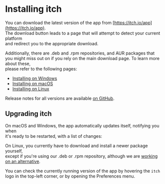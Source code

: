 # Installing itch

You can download the latest version of the app from [https://itch.io/app](https://itch.io/app).  
The download button leads to a page that will attempt to detect your current platform  
and redirect you to the appropriate download.

Additionally, there are .deb and .rpm repositories, and AUR packages that  
you might miss out on if you rely on the main download page. To learn more about these,  
please refer to the following pages:

* [Installing on Windows](windows.md)
* [Installing on macOS](macos.md)
* [Installing on Linux](linux/README.md)

Release notes for all versions are available [on GitHub](https://github.com/itchio/itch/releases).

## Upgrading itch

On macOS and Windows, the app automatically updates itself, notifying you when  
it's ready to be restarted, with a list of changes:

On Linux, you currently have to download and install a newer package yourself,  
except if you're using our .deb or .rpm repository, although we are [working  
on an alternative](https://github.com/itchio/itchSetup).

You can check the currently running version of the app by hovering the `itch`  
logo in the top-left corner, or by opening the Preferences menu.

